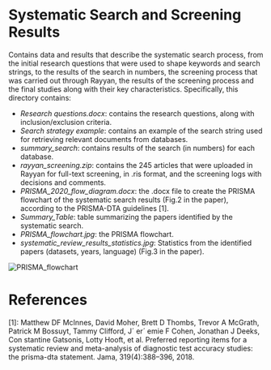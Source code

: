 # Systematic Search and Screening Results

Contains data and results that describe the systematic search process, from the initial research questions that were used to shape keywords and search strings, to the results of the search in numbers, the screening process that was carried out through Rayyan, the results of the screening process and the final studies along with their key characteristics. Specifically, this directory contains:

- _Research questions.docx_: contains the research questions, along with inclusion/exclusion criteria.
- _Search strategy example_: contains an example of the search string used for retrieving relevant documents from databases.
- _summary_search_: contains results of the search (in numbers) for each database.
- _rayyan_screening.zip_: contains the 245 articles that were uploaded in Rayyan for full-text screening, in .ris format, and the screening logs with decisions and comments.
- _PRISMA_2020_flow_diagram.docx_: the .docx file to create the PRISMA flowchart of the systematic search results (Fig.2 in the paper), according to the PRISMA-DTA guidelines [1].
- _Summary_Table_: table summarizing the papers identified by the systematic search. 
- _PRISMA_flowchart.jpg_: the PRISMA flowchart.
- _systematic_review_results_statistics.jpg_: Statistics from the identified papers (datasets, years, language) (Fig.3 in the paper).

![PRISMA_flowchart](https://github.com/user-attachments/assets/9d9d4c61-07d2-4b19-8022-eab05bfd7800)

# References

[1]: Matthew DF McInnes, David Moher, Brett D Thombs, Trevor A McGrath,
 Patrick M Bossuyt, Tammy Clifford, J´ er´ emie F Cohen, Jonathan J Deeks, Con
stantine Gatsonis, Lotty Hooft, et al. Preferred reporting items for a systematic
 review and meta-analysis of diagnostic test accuracy studies: the prisma-dta
 statement. Jama, 319(4):388–396, 2018.
